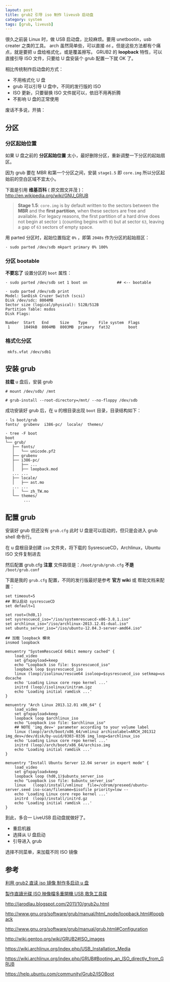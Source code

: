 ```yaml
---
layout: post
title: grub2 引导 iso 制作 liveusb 启动盘
category: system
tags: [grub, liveusb]
---
```


很久之前装 Linux 时，做 USB 启动盘，比较麻烦。要用 unetbootin，usb creater 之类的工具。
arch 虽然简单些，可以直接 `dd` 。但是这些方法都有个痛点，就是要把 u 盘给格式化，或是覆盖擦写。
GRUB2 的 **loopback** 特性，可以直接引导 ISO 文件，只要给 U 盘安装个 grub 配置一下就 OK 了。

相比传统制作启动盘的方式：

- 不用格式化 U 盘
- grub 可以引导 U 盘中，不同的发行版的 ISO
- ISO 更新，只要替换 ISO 文件就可以，依旧不用再折腾
- 不影响 U 盘的正常使用

废话不多说，开搞：

## 分区

### 分区起始位置

如果 U 盘之前的 **分区起始位置** 太小，最好删除分区，重新调整一下分区的起始扇区。

因为 grub 要在 MBR 和第一个分区之间，安装 `stage1.5` 即 `core.img` 所以分区起始前的空白区域不宜太小。

下面是引用 **维基百科** ( 原文图文并茂 )：<http://en.wikipedia.org/wiki/GNU_GRUB>

> **Stage 1.5**:
> `core.img` is by default written to the sectors between the **MBR** and the **first partition**, when these
> sectors are free and available. For legacy reasons, the first partition of a hard drive does not begin at
> sector `1` (counting begins with `0`) but at sector `63`, leaving a gap of `63` sectors of empty space.

用 parted 分区时，起始位置指定 `0%` ，即第 `2048s` 作为分区的起始扇区：

    · sudo parted /dev/sdb mkpart primary 0% 100%

### 分区 bootable

**不要忘了** 设置分区的 `boot` 属性：

    · sudo parted /dev/sdb set 1 boot on             ## <-- bootable

    · sudo parted /dev/sdb print
    Model: SanDisk Cruzer Switch (scsi)
    Disk /dev/sdc: 8004MB
    Sector size (logical/physical): 512B/512B
    Partition Table: msdos
    Disk Flags:

    Number  Start   End     Size    Type     File system  Flags
     1      1049kB  8004MB  8003MB  primary  fat32        boot

### 格式化分区

     mkfs.vfat /dev/sdb1

## 安装 grub

**挂载** u 盘后，安装 grub

    # mount /dev/sdb/ /mnt

    # grub-install --root-directory=/mnt/ --no-floppy /dev/sdb

成功安装好 grub 后，在 u 的根目录出现 `boot` 目录，目录结构如下：

    · ls boot/grub
    fonts/  grubenv  i386-pc/  locale/  themes/

    · tree -F boot
    boot
    └── grub/
       ├── fonts/
       │   └── unicode.pf2
       ├── grubenv
       ├── i386-pc/
       │   ├── ...
       │   ├── loopback.mod
       ... ...
       ├── locale/
       │   ├── ast.mo
       ... ...
       │   └── zh_TW.mo
       └── themes/
            ...

## 配置 grub

安装好 grub 但还没有 `grub.cfg` 此时 U 盘是可以启动的，但只是会进入 grub shell 命令行。

在 u 盘根目录创建 `iso` 文件夹，将下载的 SysrescueCD，Archlinux，Ubuntu ISO 文件复制进去

然后配置 grub.cfg **注意** 文件路径是：`/boot/grub/grub.cfg` **不是** `/boot/grub.conf`

下面是我的 `grub.cfg` 配置，不同的发行版最好是参考 **官方 wiki** 或 帮助文档来配置：

    set timeout=5
    ## 默认启动 sysrescueCD
    set default=1

    set root=(hd0,1)
    set sysrescuecd_iso="/iso/systemrescuecd-x86-3.8.1.iso"
    set archlinux_iso="/iso/archlinux-2013.12.01-dual.iso"
    set ubuntu_server_iso="/iso/ubuntu-12.04.3-server-amd64.iso"

    ## 加载 loopback 模块
    insmod loopback

    menuentry "SystemRescueCd 64bit memory cached" {
        load_video
        set gfxpayload=keep
        echo "Loopback iso file: $sysrescuecd_iso"
        loopback loop $sysrescuecd_iso
        linux (loop)/isolinux/rescue64 isoloop=$sysrescuecd_iso setkmap=us docache
        echo 'Loading Linux core repo kernel ...'
        initrd (loop)/isolinux/initram.igz
        echo 'Loading initial ramdisk ...'
    }

    menuentry "Arch Linux 2013.12.01 x86_64" {
        load_video
        set gfxpayload=keep
        loopback loop $archlinux_iso
        echo "Loopback iso file: $archlinux_iso"
        ## NOTE 'img_dev=' parameter according to your volume label
        linux (loop)/arch/boot/x86_64/vmlinuz archisolabel=ARCH_201312 img_dev=/dev/disk/by-uuid/0303-0336 img_loop=$archlinux_iso
        echo 'Loading Linux core repo kernel ...'
        initrd (loop)/arch/boot/x86_64/archiso.img
        echo 'Loading initial ramdisk ...'
    }

    menuentry "Install Ubuntu Server 12.04 server in expert mode" {
        load_video
        set gfxpayload=keep
        loopback loop (hd0,1)$ubuntu_server_iso
        echo "Loopback iso file: $ubuntu_server_iso"
        linux   (loop)/install/vmlinuz  file=/cdrom/preseed/ubuntu-server.seed iso-scan/filename=$isofile priority=low --
        echo 'Loading Linux core repo kernel ...'
        initrd  (loop)/install/initrd.gz
        echo 'Loading initial ramdisk ...'
    }

到此，多合一 LiveUSB 启动盘就做好了。

- 重启机器
- 选择从 U 盘启动
- 引导进入 grub

选择不同菜单，来加载不同 ISO 镜像

## 参考

[利用 grub2 直读 iso 镜像 制作多启动 u 盘][0]

[0]: http://blog.zforzelda.com/2012/09/grub2-multi-iso-usb-boot-stick.html

[製作直讀光碟 ISO 映像檔多重開機 USB 救急工具碟][1]

[1]: http://ghostsinthelab.org/2696/製作直讀光碟-iso-映像檔多重開機-usb-救急工具碟/

<http://jarodlau.blogspot.com/2011/10/grub2u.html>

<http://www.gnu.org/software/grub/manual/html_node/loopback.html#loopback>

<http://www.gnu.org/software/grub/manual/grub.html#Configuration>

<http://wiki.gentoo.org/wiki/GRUB2#ISO_images>

<https://wiki.archlinux.org/index.php/USB_Installation_Media>

<https://wiki.archlinux.org/index.php/GRUB#Booting_an_ISO_directly_from_GRUB>

<https://help.ubuntu.com/community/Grub2/ISOBoot>
